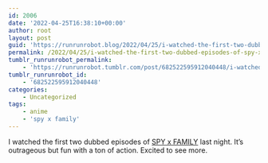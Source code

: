 ```yaml
---
id: 2006
date: '2022-04-25T16:38:10+00:00'
author: root
layout: post
guid: 'https://runrunrobot.blog/2022/04/25/i-watched-the-first-two-dubbed-episodes-of-spy-x/'
permalink: /2022/04/25/i-watched-the-first-two-dubbed-episodes-of-spy-x/
tumblr_runrunrobot_permalink:
    - 'https://runrunrobot.tumblr.com/post/682522595912040448/i-watched-the-first-two-dubbed-episodes-of-spy-x'
tumblr_runrunrobot_id:
    - '682522595912040448'
categories:
    - Uncategorized
tags:
    - anime
    - 'spy x family'
---
```


I watched the first two dubbed episodes of [SPY x FAMILY](https://anilist.co/anime/140960/SPY-x-FAMILY/) last night. It’s outrageous but fun with a ton of action. Excited to see more.